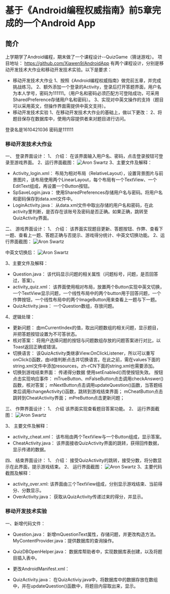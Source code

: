 # 基于《Android编程权威指南》前5章完成的一个Android App
## 简介
上学期学了Android编程，期末做了一个课程设计--QuizGame（猜谜游戏）。
项目地址： https://github.com/Xiawen9/AndroidApp
有两个课程设计，分别是移动开发技术大作业和移动开发技术实验。以下是要求：

- 移动开发技术大作业
1、按照《Android编程权威指南》做完前五章，并完成挑战练习。
2、额外添加一个登录的Activity，登录后打开答题界面，用户名为本人学号，密码为111111。（用户名和密码必须匹配方可登陆成功，可采用SharedPreference存储用户名和密码）。
3、实现对中英文操作的支持（题目可以采用英文，但操作界面需提供中英文支持）。
- 移动开发技术实验
1、在移动开发技术大作业的基础上，做以下更改：
2、将题目保存在数据库中，使用内容提供者来对题目进行访问。

登录名是1610421036 密码是111111
### 移动开发技术大作业
一、 登录界面设计：
1、 介绍：
在该界面输入用户名、密码，点击登录按钮可登录至游戏界面。
2、运行界面截图：
![Aron Swartz](https://raw.githubusercontent.com/Xiawen9/AndroidApp/master/pictures/login.png)
3、主要文件及解释：

- Activity_login.xml：
	布局为相对布局（RelativeLayout），设置背景图片与前景图片，该布局使用两个LinearLayout，每个布局有一个TextView、一个EditText组成，再设置一个Button按钮。
- SpSaveLogin.java：
使用SharedPreferences存储用户名与密码。将用户名和密码保存到data.xml文件中。
- LoginActivity.java：
从data.xml文件中取出存储的用户名和密码，在此activity里判断，是否存在该账号及密码是否正确。如果正确，跳转至QuizActivity界面。	

二、 游戏界面设计：
1、 介绍：
该界面实现题目更新、答题按钮、作弊、查看下一题、查看上一题、答题正确与否提示、游戏得分统计、中英文切换功能。
2、运行界面截图：
![Aron Swartz](https://raw.githubusercontent.com/Xiawen9/AndroidApp/master/pictures/run1.png)

中英文切换后：
![Aron Swartz](https://raw.githubusercontent.com/Xiawen9/AndroidApp/master/pictures/run3.png)

3、主要文件及解释：

- Question.java：
	该代码显示问题的相关属性（问题标号，问题，是否回答过，答案）。
- activity_quiz.xml：
	该界面使用相对布局，放置两个Button实现中英文切换，一个TextView显示问题，一个线性布局中的两个button用于回答问题，一个作弊按钮，一个线性布局中的两个ImageButton用来查看上一题与下一题。
- QuizActivity.java：
一个Question数组，存放问题。

4、逻辑处理：

- 更新问题：
	由mCurrentIndex的值，取出问题数组的相关问题，显示题目，并把答题按钮设置为不可答状态。
- 核对答案：
	将用户选择问题的按钮与问题数组存放的问题答案进行对比，以Toast返回正确或错误。
- 切换语言：
	该QuizActivity类继承View.OnClickListener，所以可以重写onClick()函数，由id值判断点击并切换语言。在此之前，需在values下面的string.xml文件中添加resources，zh-rCN下面的string.xml也需要添加。
- 切换到游戏结束界面：
	传递得分数据
使用setEnabled()而使按钮失效。
按钮点击实现响应事件：
mTrueButton、mFalseButton点击调用checkAnswer()函数，核对答案；
mNextButton点击调用updateQuestion()函数，当答题结束后调用changeActivity()函数，跳转到游戏结束界面；
mCheatButton点击跳转到CheatActivity界面；
mPreButton点击更新问题；

三、 作弊界面设计：
1、 介绍
该界面实现查看题目答案功能。
2、 运行界面截图：
![Aron Swartz](https://raw.githubusercontent.com/Xiawen9/AndroidApp/master/pictures/cheat1.png)

3、 主要文件及解释：
- activity_cheat.xml：
	该布局由两个TextView与一个Button组成，显示答案。
- CheatActivity.java：
该界面接收QuizActivity界面的跳转，获得回传数据，显示传递的数据。

四、 结束界面设计：
1、 介绍：
接受QuizActivity的跳转，接受分数，将分数显示在此界面，提示游戏结束。
2、 运行界面截图：
![Aron Swartz](https://raw.githubusercontent.com/Xiawen9/AndroidApp/master/pictures/gameover.png)
3、主要代码截图及解释：

- activity_over.xml:
该界面由三个TextView组成，分别显示游戏结束、当前得分、分数显示。
- OverActivity.java：
获取从QuizActivity传递过来的得分，并显示。

### 移动开发技术实验
一、新增代码文件：

- Question.java：
	新增mQuestionText属性，存储问题，并更改构造方法。MyContentProvider.java：提供数据库的查询操作。

- QuizDBOpenHelper.java：
	数据库帮助者中，实现数据库表创建，以及将题目插入表中。

- 更改AndroidManifest.xml：
	
- QuizActivity.java：
	在QuizActiviy.java中，将数据库中的数据存放在数组中，并在updateQuestion()函数中，将题目内容取出来，显示。